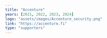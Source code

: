 ```yaml
---
title: "Accenture"
years: [2021, 2022, 2023, 2024]
logo: "assets/images/Accenture_security.png"
link: "https://accenture.fi"
type: "supporters"
---
```

